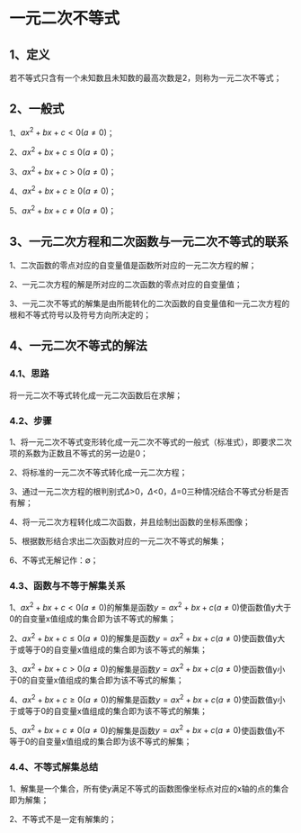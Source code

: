 # 一元二次不等式

## 1、定义
若不等式只含有一个未知数且未知数的最高次数是2，则称为一元二次不等式；

## 2、一般式
1、$ax^2+bx+c<0(a\ne0)$；

2、$ax^2+bx+c\leqslant 0(a\ne0)$；

3、$ax^2+bx+c>0(a\ne0)$；

4、$ax^2+bx+c\geqslant0(a\ne0)$；

5、$ax^2+bx+c\ne0(a\ne0)$；

## 3、一元二次方程和二次函数与一元二次不等式的联系

1、二次函数的零点对应的自变量值是函数所对应的一元二次方程的解；

2、一元二次方程的解是所对应的二次函数的零点对应的自变量值；

3、一元二次不等式的解集是由所能转化的二次函数的自变量值和一元二次方程的根和不等式符号以及符号方向所决定的；

## 4、一元二次不等式的解法
### 4.1、思路
将一元二次不等式转化成一元二次函数后在求解；

### 4.2、步骤
1、将一元二次不等式变形转化成一元二次不等式的一般式（标准式），即要求二次项的系数为正数且不等式的另一边是0；

2、将标准的一元二次不等式转化成一元二次方程；

3、通过一元二次方程的根判别式$\Delta$>0，$\Delta$<0，$\Delta$=0三种情况结合不等式分析是否有解；

4、将一元二次方程转化成二次函数，并且绘制出函数的坐标系图像；

5、根据数形结合求出二次函数对应的一元二次不等式的解集；

6、不等式无解记作：$\emptyset$；

### 4.3、函数与不等于解集关系
1、$ax^2+bx+c<0(a\ne0)$的解集是函数$y=ax^2+bx+c(a\ne0)$使函数值y大于0的自变量x值组成的集合即为该不等式的解集；

2、$ax^2+bx+c\leqslant 0(a\ne0)$的解集是函数$y=ax^2+bx+c(a\ne0)$使函数值y大于或等于0的自变量x值组成的集合即为该不等式的解集；

3、$ax^2+bx+c>0(a\ne0)$的解集是函数$y=ax^2+bx+c(a\ne0)$使函数值y小于0的自变量x值组成的集合即为该不等式的解集；

4、$ax^2+bx+c\geqslant0(a\ne0)$的解集是函数$y=ax^2+bx+c(a\ne0)$使函数值y小于或等于0的自变量x值组成的集合即为该不等式的解集；

5、$ax^2+bx+c\ne0(a\ne0)$的解集是函数$y=ax^2+bx+c(a\ne0)$使函数值y不等于0的自变量x值组成的集合即为该不等式的解集；

### 4.4、不等式解集总结
1、解集是一个集合，所有使y满足不等式的函数图像坐标点对应的x轴的点的集合即为解集；

2、不等式不是一定有解集的；
